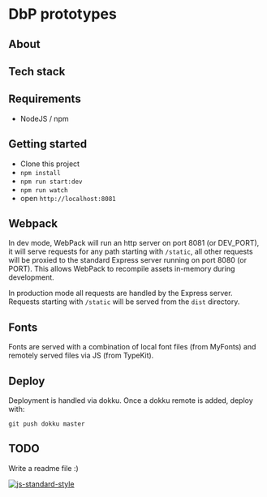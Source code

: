 # DbP prototypes

## About

## Tech stack

## Requirements

- NodeJS / npm

## Getting started

- Clone this project
- `npm install`
- `npm run start:dev`
- `npm run watch`
- open `http://localhost:8081`

## Webpack
In dev mode, WebPack will run an http server on port 8081 (or DEV_PORT), it will serve requests for any path starting with `/static`, all other requests will be proxied to the standard Express server running on port 8080 (or PORT). This allows WebPack to recompile assets in-memory during development.

In production mode all requests are handled by the Express server. Requests starting with `/static` will be served from the `dist` directory.

## Fonts

Fonts are served with a combination of local font files (from MyFonts) and remotely served files via JS (from TypeKit).

## Deploy

Deployment is handled via dokku. Once a dokku remote is added, deploy with:

`git push dokku master`

## TODO
Write a readme file :)

[![js-standard-style](https://cdn.rawgit.com/feross/standard/master/badge.svg)](https://github.com/feross/standard)
